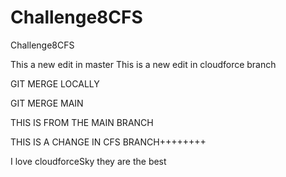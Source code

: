 # Challenge8CFS
Challenge8CFS

This a new edit in master
This is a new edit in cloudforce branch

GIT MERGE LOCALLY

GIT MERGE MAIN

THIS IS FROM THE MAIN BRANCH

THIS IS A CHANGE IN CFS BRANCH++++++++

I love cloudforceSky they are the best